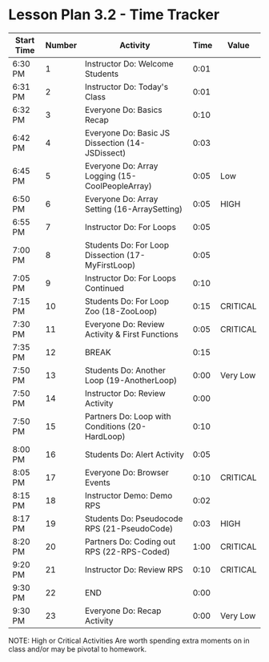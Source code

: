 # Lesson Plan 3.2 - Time Tracker

| Start Time | Number | Activity                                                        | Time | Value    |
| ---------- | ------ | --------------------------------------------------------------- | ---- | -------- |
| 6:30 PM    | 1      | Instructor Do: Welcome Students                                 | 0:01 |          |
| 6:31 PM    | 2      | Instructor Do: Today's Class                                    | 0:01 |          |
| 6:32 PM    | 3      | Everyone Do: Basics Recap                                       | 0:10 |          |
| 6:42 PM    | 4      | Everyone Do: Basic JS Dissection (14-JSDissect)                 | 0:03 |          |
| 6:45 PM    | 5      | Everyone Do: Array Logging (15-CoolPeopleArray)                 | 0:05 | Low      |
| 6:50 PM    | 6      | Everyone Do: Array Setting (16-ArraySetting)                    | 0:05 | HIGH     |
| 6:55 PM    | 7      | Instructor Do: For Loops                                        | 0:05 |          |
| 7:00 PM    | 8      | Students Do: For Loop Dissection (17-MyFirstLoop)               | 0:05 |          |
| 7:05 PM    | 9      | Instructor Do: For Loops Continued                              | 0:10 |          |
| 7:15 PM    | 10     | Students Do: For Loop Zoo (18-ZooLoop)                          | 0:15 | CRITICAL |
| 7:30 PM    | 11     | Everyone Do: Review Activity & First Functions                  | 0:05 | CRITICAL |
| 7:35 PM    | 12     | BREAK                                                           | 0:15 |          |
| 7:50 PM    | 13     | Students Do: Another Loop (19-AnotherLoop)                      | 0:00 | Very Low |
| 7:50 PM    | 14     | Instructor Do: Review Activity                                  | 0:00 |          |
| 7:50 PM    | 15     | Partners Do: Loop with Conditions (20-HardLoop)                 | 0:10 |          |
| 8:00 PM    | 16     | Students Do: Alert Activity                                     | 0:05 |          |
| 8:05 PM    | 17     | Everyone Do: Browser Events                                     | 0:10 | CRITICAL |
| 8:15 PM    | 18     | Instructor Demo: Demo RPS                                       | 0:02 |          |
| 8:17 PM    | 19     | Students Do: Pseudocode RPS (21-PseudoCode)                     | 0:03 | HIGH     |
| 8:20 PM    | 20     | Partners Do: Coding out RPS (22-RPS-Coded)                      | 1:00 | CRITICAL |
| 9:20 PM    | 21     | Instructor Do: Review RPS                                       | 0:10 | CRITICAL |
| 9:30 PM    | 22     | END                                                             | 0:00 |          |
| 9:30 PM    | 23     | Everyone Do: Recap Activity                                     | 0:00 | Very Low |

NOTE: High or Critical Activities Are worth spending extra moments on in class and/or may be pivotal to homework.
